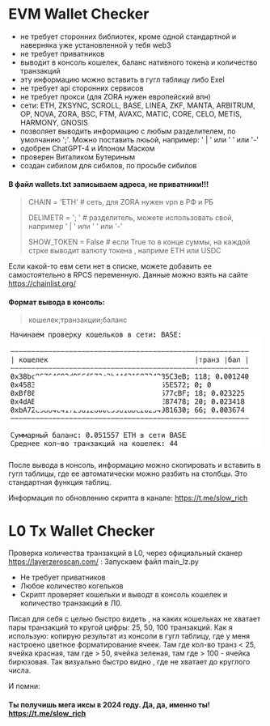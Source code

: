 # EVM Wallet Checker

- не требует сторонних библиотек, кроме одной стандартной и наверняка уже установленной у тебя web3
- не требует приватников
- выводит в консоль кошелек, баланс нативного токена и количество транзакций
- эту информацию можно вставить в гугл таблицу либо Exel
- не требует api сторонних сервисов
- не требует прокси (для ZORA нужен европейский впн)
- сети: ETH, ZKSYNC, SCROLL, BASE, LINEA, ZKF, MANTA, ARBITRUM, OP, NOVA, ZORA, BSC, FTM, AVAXC, MATIC, CORE, CELO, METIS, HARMONY, GNOSIS
- позволяет выводить информацию с любым разделителем, по умолчанию ';'. Можно поставить люьой, например: ' | ' или ' ' или '-'
- одобрен ChatGPT-4 и Илоном Маском
- проверен Виталиком Бутериным
- создан сибилом для сибилов, по просьбе сибилов

#### В файл wallets.txt записываем адреса, не приватники!!!

> CHAIN = 'ETH'        # сеть, для ZORA нужен vpn в РФ и РБ
> 
> DELIMETR = '; '      # разделитель, можете использовать свой, например ' | ' или ' ' или '-'
> 
> SHOW_TOKEN = False   # если True то в конце суммы, на каждой стрке выводит валюту токена , наприме ETH или USDC

Если какой-то евм сети нет в списке, можете добавить ее самостоятельно в RPCS переменную. Данные можно взять на сайте https://chainlist.org/

#### Формат вывода в консоль:
> кошелек;транзакции;баланс

![console](console.png)

После вывода в консоль, информацию можно скопировать и вставить в гугл таблицы, где ее автоматически можно разбить на столбцы. Это стандартная функция таблиц.

Информация по обновлению скрипта в канале:            https://t.me/slow_rich

# L0 Tx Wallet Checker
Проверка количества транзакций в L0, через официальный сканер https://layerzeroscan.com/ :
Запускаем файл main_lz.py

- Не требует приватников
- Любое количество когельков
- Скрипт проверяет кошельки и выводт в консоль кошелек и количество транзакций в Л0.

Писал для себя с целью быстро видеть , на каких кошельках не хватает пары транзакций то кругой цифры: 25, 50, 100 транзакций.
Как я использую: копирую результат из консоли в гугл таблицу, где у меня настроено цветное форматирование ячеек. Там где кол-во транз < 25, ячейка красная, там где  > 50, ячейка зеленая, там где > 100 -  ячейка бирюзовая. Так визуально быстро видно , где не хватает до круглого числа.

И помни: 
#### Ты получишь мега иксы в 2024 году. Да, да, именно ты! https://t.me/slow_rich

